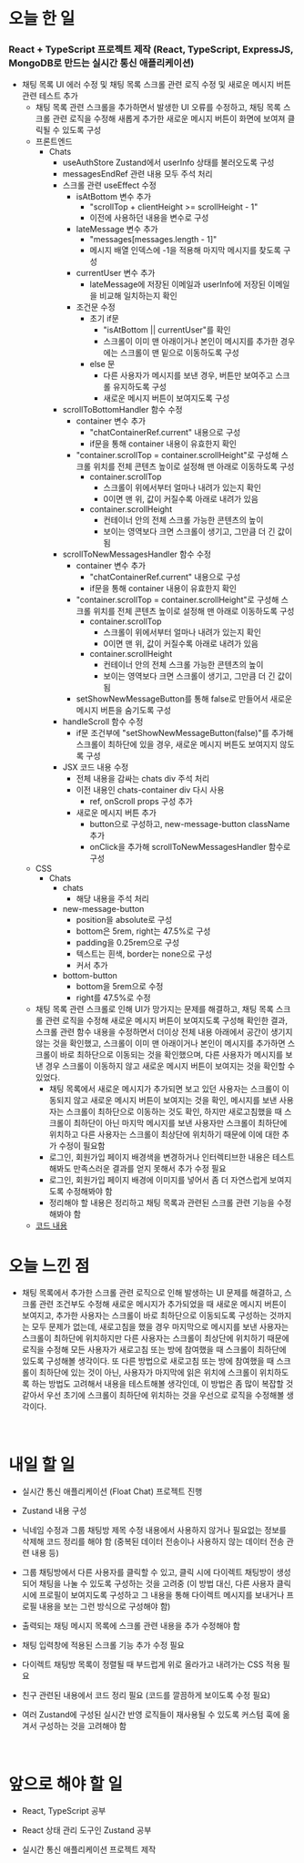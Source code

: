 # 오늘 한 일

### React + TypeScript 프로젝트 제작 (React, TypeScript, ExpressJS, MongoDB로 만드는 실시간 통신 애플리케이션)

- 채팅 목록 UI 에러 수정 및 채팅 목록 스크롤 관련 로직 수정 및 새로운 메시지 버튼 관련 테스트 추가
  - 채팅 목록 관련 스크롤을 추가하면서 발생한 UI 오류를 수정하고, 채팅 목록 스크롤 관련 로직을 수정해 새롭게 추가한 새로운 메시지 버튼이 화면에 보여져 클릭될 수 있도록 구성
  - 프론트엔드
    - Chats
      - useAuthStore Zustand에서 userInfo 상태를 불러오도록 구성
      - messagesEndRef 관련 내용 모두 주석 처리
      - 스크롤 관련 useEffect 수정
        - isAtBottom 변수 추가
          - "scrollTop + clientHeight >= scrollHeight - 1"
          - 이전에 사용하던 내용을 변수로 구성
        - lateMessage 변수 추가
          - "messages[messages.length - 1]"
          - 메시지 배열 인덱스에 -1을 적용해 마지막 메시지를 찾도록 구성
        - currentUser 변수 추가
          - lateMessage에 저장된 이메일과 userInfo에 저장된 이메일을 비교해 일치하는지 확인
        - 조건문 수정
          - 초기 if문
            - "isAtBottom || currentUser"를 확인
            - 스크롤이 이미 맨 아래이거나 본인이 메시지를 추가한 경우에는 스크롤이 맨 밑으로 이동하도록 구성
          - else 문
            - 다른 사용자가 메시지를 보낸 경우, 버튼만 보여주고 스크롤 유지하도록 구성
            - 새로운 메시지 버튼이 보여지도록 구성
      - scrollToBottomHandler 함수 수정
        - container 변수 추가
          - "chatContainerRef.current" 내용으로 구성
          - if문을 통해 container 내용이 유효한지 확인
        - "container.scrollTop = container.scrollHeight"로 구성해 스크롤 위치를 전체 콘텐츠 높이로 설정해 맨 아래로 이동하도록 구성
          - container.scrollTop
            - 스크롤이 위에서부터 얼마나 내려가 있는지 확인
            - 0이면 맨 위, 값이 커질수록 아래로 내려가 있음
          - container.scrollHeight
            - 컨테이너 안의 전체 스크롤 가능한 콘텐츠의 높이
            - 보이는 영역보다 크면 스크롤이 생기고, 그만큼 더 긴 값이 됨
      - scrollToNewMessagesHandler 함수 수정
        - container 변수 추가
          - "chatContainerRef.current" 내용으로 구성
          - if문을 통해 container 내용이 유효한지 확인
        - "container.scrollTop = container.scrollHeight"로 구성해 스크롤 위치를 전체 콘텐츠 높이로 설정해 맨 아래로 이동하도록 구성
          - container.scrollTop
            - 스크롤이 위에서부터 얼마나 내려가 있는지 확인
            - 0이면 맨 위, 값이 커질수록 아래로 내려가 있음
          - container.scrollHeight
            - 컨테이너 안의 전체 스크롤 가능한 콘텐츠의 높이
            - 보이는 영역보다 크면 스크롤이 생기고, 그만큼 더 긴 값이 됨
        - setShowNewMessageButton를 통해 false로 만들어서 새로운 메시지 버튼을 숨기도록 구성
      - handleScroll 함수 수정
        - if문 조건부에 "setShowNewMessageButton(false)"를 추가해 스크롤이 최하단에 있을 경우, 새로운 메시지 버튼도 보여지지 않도록 구성
      - JSX 코드 내용 수정
        - 전체 내용을 감싸는 chats div 주석 처리
        - 이전 내용인 chats-container div 다시 사용
          - ref, onScroll props 구성 추가
        - 새로운 메시지 버튼 추가
          - button으로 구성하고, new-message-button className 추가
          - onClick을 추가해 scrollToNewMessagesHandler 함수로 구성
  - CSS
    - Chats
      - chats
        - 해당 내용을 주석 처리
      - new-message-button
        - position을 absolute로 구성
        - bottom은 5rem, right는 47.5%로 구성
        - padding을 0.25rem으로 구성
        - 텍스트는 흰색, border는 none으로 구성
        - 커서 추가
      - bottom-button
        - bottom을 5rem으로 수정
        - right를 47.5%로 수정
  - 채팅 목록 관련 스크롤로 인해 UI가 망가지는 문제를 해결하고, 채팅 목록 스크롤 관련 로직을 수정해 새로운 메시지 버튼이 보여지도록 구성해 확인한 결과, 스크롤 관련 함수 내용을 수정하면서 더이상 전체 내용 아래에서 공간이 생기지 않는 것을 확인했고, 스크롤이 이미 맨 아래이거나 본인이 메시지를 추가하면 스크롤이 바로 최하단으로 이동되는 것을 확인했으며, 다른 사용자가 메시지를 보낸 경우 스크롤이 이동하지 않고 새로운 메시지 버튼이 보여지는 것을 확인할 수 있었다.
    - 채팅 목록에서 새로운 메시지가 추가되면 보고 있던 사용자는 스크롤이 이동되지 않고 새로운 메시지 버튼이 보여지는 것을 확인, 메시지를 보낸 사용자는 스크롤이 최하단으로 이동하는 것도 확인, 하지만 새로고침했을 때 스크롤이 최하단이 아닌 마지막 메시지를 보낸 사용자만 스크롤이 최하단에 위치하고 다른 사용자는 스크롤이 최상단에 위치하기 때문에 이에 대한 추가 수정이 필요함
    - 로그인, 회원가입 페이지 배경색을 변경하거나 인터렉티브한 내용은 테스트해봐도 만족스러운 결과를 얻지 못해서 추가 수정 필요
    - 로그인, 회원가입 페이지 배경에 이미지를 넣어서 좀 더 자연스럽게 보여지도록 수정해봐야 함
    - 정리해야 할 내용은 정리하고 채팅 목록과 관련된 스크롤 관련 기능을 수정해봐야 함
  - [코드 내용](https://github.com/jeongsangtae/float-chat/commit/978d804fcf0fab5ea639a6906ca7ba86f7cec165)

# 오늘 느낀 점

- 채팅 목록에서 추가한 스크롤 관련 로직으로 인해 발생하는 UI 문제를 해결하고, 스크롤 관련 조건부도 수정해 새로운 메시지가 추가되었을 때 새로운 메시지 버튼이 보여지고, 추가한 사용자는 스크롤이 바로 최하단으로 이동되도록 구성하는 것까지는 모두 문제가 없는데, 새로고침을 했을 경우 마지막으로 메시지를 보낸 사용자는 스크롤이 최하단에 위치하지만 다른 사용자는 스크롤이 최상단에 위치하기 때문에 로직을 수정해 모든 사용자가 새로고침 또는 방에 참여했을 때 스크롤이 최하단에 있도록 구성해볼 생각이다. 또 다른 방법으로 새로고침 또는 방에 참여했을 때 스크롤이 최하단에 있는 것이 아닌, 사용자가 마지막에 읽은 위치에 스크롤이 위치하도록 하는 방법도 고려해서 내용을 테스트해볼 생각인데, 이 방법은 좀 많이 복잡할 것 같아서 우선 초기에 스크롤이 최하단에 위치하는 것을 우선으로 로직을 수정해볼 생각이다.

<br />

# 내일 할 일

- 실시간 통신 애플리케이션 (Float Chat) 프로젝트 진행

- Zustand 내용 구성

- 닉네임 수정과 그룹 채팅방 제목 수정 내용에서 사용하지 않거나 필요없는 정보를 삭제해 코드 정리를 해야 함 (중복된 데이터 전송이나 사용하지 않는 데이터 전송 관련 내용 등)

- 그룹 채팅방에서 다른 사용자를 클릭할 수 있고, 클릭 시에 다이렉트 채팅방이 생성되어 채팅을 나눌 수 있도록 구성하는 것을 고려중 (이 방법 대신, 다른 사용자 클릭 시에 프로필이 보여지도록 구성하고 그 내용을 통해 다이렉트 메시지를 보내거나 프로필 내용을 보는 그런 방식으로 구성해야 함)

- 출력되는 채팅 메시지 목록에 스크롤 관련 내용을 추가 수정해야 함

- 채팅 입력창에 적용된 스크롤 기능 추가 수정 필요

- 다이렉트 채팅방 목록이 정렬될 때 부드럽게 위로 올라가고 내려가는 CSS 적용 필요

- 친구 관련된 내용에서 코드 정리 필요 (코드를 깔끔하게 보이도록 수정 필요)

- 여러 Zustand에 구성된 실시간 반영 로직들이 재사용될 수 있도록 커스텀 훅에 옮겨서 구성하는 것을 고려해야 함

<br />

# 앞으로 해야 할 일

- React, TypeScript 공부

- React 상태 관리 도구인 Zustand 공부

- 실시간 통신 애플리케이션 프로젝트 제작
